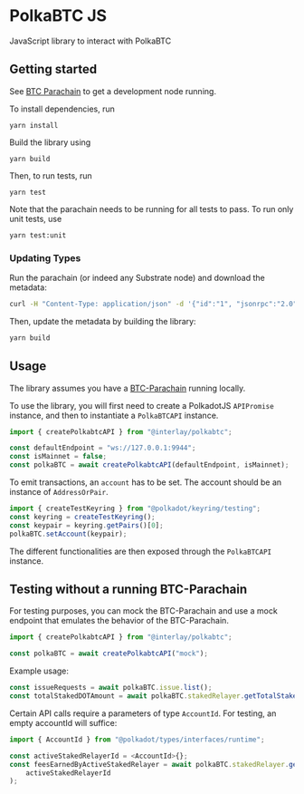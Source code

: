 # PolkaBTC JS

JavaScript library to interact with PolkaBTC

## Getting started

See [BTC Parachain](https://github.com/interlay/btc-parachain) to get a development node running.

To install dependencies, run

```
yarn install
```

Build the library using

```
yarn build
```

Then, to run tests, run

```
yarn test
```

Note that the parachain needs to be running for all tests to pass.
To run only unit tests, use

```
yarn test:unit
```

### Updating Types

Run the parachain (or indeed any Substrate node) and download the metadata:

```bash
curl -H "Content-Type: application/json" -d '{"id":"1", "jsonrpc":"2.0", "method": "state_getMetadata", "params":[]}' http://localhost:9933 > src/json/parachain.json
```

Then, update the metadata by building the library:

```bash
yarn build
```

## Usage

The library assumes you have a [BTC-Parachain](https://github.com/interlay/btc-parachain) running locally.

To use the library, you will first need to create a PolkadotJS `APIPromise` instance,
and then to instantiate a `PolkaBTCAPI` instance.

```typescript
import { createPolkabtcAPI } from "@interlay/polkabtc";

const defaultEndpoint = "ws://127.0.0.1:9944";
const isMainnet = false;
const polkaBTC = await createPolkabtcAPI(defaultEndpoint, isMainnet);
```

To emit transactions, an `account` has to be set.
The account should be an instance of `AddressOrPair`.

```typescript
import { createTestKeyring } from "@polkadot/keyring/testing";
const keyring = createTestKeyring();
const keypair = keyring.getPairs()[0];
polkaBTC.setAccount(keypair);
```

The different functionalities are then exposed through the `PolkaBTCAPI` instance.

## Testing without a running BTC-Parachain

For testing purposes, you can mock the BTC-Parachain and use a mock endpoint that emulates the behavior of the BTC-Parachain.

```typescript
import { createPolkabtcAPI } from "@interlay/polkabtc";

const polkaBTC = await createPolkabtcAPI("mock");
```

Example usage:

```typescript
const issueRequests = await polkaBTC.issue.list();
const totalStakedDOTAmount = await polkaBTC.stakedRelayer.getTotalStakedDOTAmount();
```

Certain API calls require a parameters of type `AccountId`. For testing, an empty accountId will suffice:

```typescript
import { AccountId } from "@polkadot/types/interfaces/runtime";

const activeStakedRelayerId = <AccountId>{};
const feesEarnedByActiveStakedRelayer = await polkaBTC.stakedRelayer.getFeesEarned(
    activeStakedRelayerId
);
```
